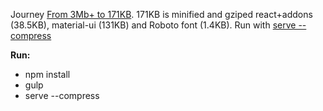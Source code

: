 Journey [From 3Mb+ to 171KB](https://github.com/callemall/material-ui/issues/1421). 171KB is minified and gziped react+addons (38.5KB), material-ui (131KB) and Roboto font (1.4KB). Run with [serve --compress](https://www.npmjs.com/package/serve)

**Run:**

* npm install
* gulp
* serve --compress
